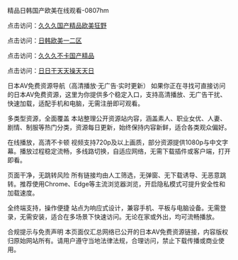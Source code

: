 精品日韩国产欧美在线观看-0807hm


点击访问：<a href="https://heiliaoxwd5i8.pages.dev">久久久国产精品欧美狂野</a>

点击访问：<a href="https://heiliaoe8ajia.pages.dev">日韩欧美一二区</a>

点击访问：<a href="https://heiliaoxqkkct.pages.dev">久久久不卡国产精品</a>

点击访问：<a href="https://heiliaozj3tjd.pages.dev">日日干天天操天天日</a>


日本AV免费资源导航（高清播放·无广告·实时更新）
如果你正在寻找可直接访问的日本AV免费资源，这里为你提供多个稳定入口，支持高清播放、无广告干扰、快速加载，适配手机和电脑，无需注册即可观看。

多类型资源，全面覆盖
本站整理公开资源站内容，涵盖素人、职业女优、人妻、剧情、制服等热门分类，资源每日更新，始终保持内容新鲜，适合各类观众偏好。

在线播放，高清不卡顿
视频支持720p及以上画质，部分资源提供1080p与中文字幕。播放过程稳定流畅，多线路切换，自适应网络，无需下载插件或客户端，打开即看。

页面干净，无跳转风险
所有链接均由人工筛选，无弹窗、无下载诱导、无恶意跳转。推荐使用Chrome、Edge等主流浏览器浏览，开启隐私模式可提升安全性和加载速度。

全终端支持，操作便捷
站点为响应式设计，兼容手机、平板与电脑设备。无需登录，无需安装，适合在多场景下快速访问。无论在家或外出，均可流畅播放。

合规提示与免责声明
本页面仅汇总网络已公开的日本AV免费资源链接，内容版权归原始网站所有。请用户遵守当地法律法规，合理访问，禁止下载传播或商业使用。


<span style="display:none;">[Canonical link]( ）</span>
